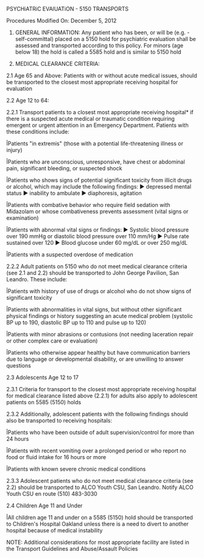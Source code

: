 PSYCHiATRiC EVAlUATiON - 5150 TRANSPORTS

Procedures
Modified On: December 5, 2012

1. GENERAL INFORMATION: Any patient who has been, or will be (e.g. - self-committal) placed on a 5150 hold for psychiatric evaluation shall be assessed and transported according to this policy. For minors (age below 18) the hold is called a 5585 hold and is similar to 5150 hold

2. MEDICAL CLEARANCE CRITERIA:

2.1 Age 65 and Above: Patients with or without acute medical issues, should be transported to the closest most appropriate receiving hospital for evaluation

2.2 Age 12 to 64:

2.2.1 Transport patients to a closest most appropriate receiving hospital* if there is a suspected acute medical or traumatic condition requiring emergent or urgent attention in an Emergency Department. Patients with these conditions include:

ÎPatients "in extremis" (those with a potential life-threatening illness or injury)

ÎPatients who are unconscious, unresponsive, have chest or abdominal pain, significant bleeding, or suspected shock

ÎPatients who shows signs of potential significant toxicity from illicit drugs or alcohol, which may include the following findings:
► depressed mental status
► inability to ambulate
► diaphoresis, agitation

ÎPatients with combative behavior who require field sedation with Midazolam or whose combativeness prevents assessment (vital signs or examination)

ÎPatients with abnormal vital signs or findings:
► Systolic blood pressure over 190 mmHg or diastolic blood pressure over 110 mm/Hg
► Pulse rate sustained over 120
► Blood glucose under 60 mg/dL or over 250 mg/dL

ÎPatients with a suspected overdose of medication

2.2.2 Adult patients on 5150 who do not meet medical clearance criteria (see 2.1 and 2.2) should be transported to John George Pavilion, San Leandro. These include:

ÎPatients with history of use of drugs or alcohol who do not show signs of significant toxicity

ÎPatients with abnormalities in vital signs, but without other significant physical findings or history suggesting an acute medical problem (systolic BP up to 190, diastolic BP up to 110 and pulse up to 120)

ÎPatients with minor abrasions or contusions (not needing laceration repair or other complex care or evaluation)

ÎPatients who otherwise appear healthy but have communication barriers due to language or developmental disability, or are unwilling to answer questions

2.3 Adolescents Age 12 to 17

2.3.1 Criteria for transport to the closest most appropriate receiving hospital for medical clearance listed above (2.2.1) for adults also apply to adolescent patients on 5585 (5150) holds

2.3.2 Additionally, adolescent patients with the following findings should also be transported to receiving hospitals:

ÎPatients who have been outside of adult supervision/control for more than 24 hours

ÎPatients with recent vomiting over a prolonged period or who report no food or fluid intake for 16 hours or more

ÎPatients with known severe chronic medical conditions

2.3.3 Adolescent patients who do not meet medical clearance criteria (see 2.2) should be transported to ALCO Youth CSU, San Leandro. Notify ALCO Youth CSU en route (510) 483-3030

2.4 Children Age 11 and Under

ÎAll children age 11 and under on a 5585 (5150) hold should be transported to Children's Hospital Oakland unless there is a need to divert to another hospital because of medical instability

NOTE: Additional considerations for most appropriate facility are listed in the Transport Guidelines and Abuse/Assault Policies





